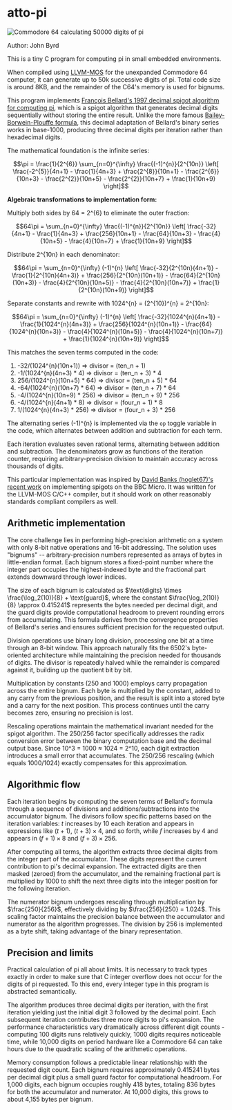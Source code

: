 # atto-pi

![Commodore 64 calculating 50000 digits of pi](https://github.com/user-attachments/assets/06a573ca-0f0e-4c05-b425-a32cbac885e8)

Author: John Byrd <johnwbyrd at gmail dot com>

This is a tiny C program for computing pi in small embedded environments.

When compiled using [LLVM-MOS](https://wwww.llvm-mos.org) for the unexpanded Commodore 64 computer, it can generate up to 50k successive digits of pi.  Total code size is around 8KB, and the remainder of the C64's memory is used for bignums.

This program implements [François Bellard's 1997 decimal spigot algorithm for computing pi](https://bellard.org/pi/pi_bin/pi_bin.html), which is a spigot algorithm that generates decimal digits sequentially without storing the entire result. Unlike the more famous [Bailey-Borwein-Plouffe formula](https://observablehq.com/@rreusser/computing-with-the-bailey-borwein-plouffe-formula), this decimal adaptation of Bellard's binary series works in base-1000, producing three decimal digits per iteration rather than hexadecimal digits.

The mathematical foundation is the infinite series:

$$\pi = \frac{1}{2^{6}} \sum_{n=0}^{\infty} \frac{(-1)^{n}}{2^{10n}} \left[ \frac{-2^{5}}{4n+1} - \frac{1}{4n+3} + \frac{2^{8}}{10n+1} - \frac{2^{6}}{10n+3} - \frac{2^{2}}{10n+5} - \frac{2^{2}}{10n+7} + \frac{1}{10n+9} \right]$$

**Algebraic transformations to implementation form:**

Multiply both sides by 64 = 2^{6} to eliminate the outer fraction:

$$64\pi = \sum_{n=0}^{\infty} \frac{(-1)^{n}}{2^{10n}} \left[ \frac{-32}{4n+1} - \frac{1}{4n+3} + \frac{256}{10n+1} - \frac{64}{10n+3} - \frac{4}{10n+5} - \frac{4}{10n+7} + \frac{1}{10n+9} \right]$$

Distribute 2^{10n} in each denominator:

$$64\pi = \sum_{n=0}^{\infty} (-1)^{n} \left[ \frac{-32}{2^{10n}(4n+1)} - \frac{1}{2^{10n}(4n+3)} + \frac{256}{2^{10n}(10n+1)} - \frac{64}{2^{10n}(10n+3)} - \frac{4}{2^{10n}(10n+5)} - \frac{4}{2^{10n}(10n+7)} + \frac{1}{2^{10n}(10n+9)} \right]$$

Separate constants and rewrite with 1024^{n} = (2^{10})^{n} = 2^{10n}:

$$64\pi = \sum_{n=0}^{\infty} (-1)^{n} \left[ \frac{-32}{1024^{n}(4n+1)} - \frac{1}{1024^{n}(4n+3)} + \frac{256}{1024^{n}(10n+1)} - \frac{64}{1024^{n}(10n+3)} - \frac{4}{1024^{n}(10n+5)} - \frac{4}{1024^{n}(10n+7)} + \frac{1}{1024^{n}(10n+9)} \right]$$

This matches the seven terms computed in the code:
1. -32/(1024^{n}(10n+1)) => divisor = (ten_n + 1)
2. -1/(1024^{n}(4n+3) * 4) => divisor = (ten_n + 3) * 4
3. 256/(1024^{n}(10n+5) * 64) => divisor = (ten_n + 5) * 64
4. -64/(1024^{n}(10n+7) * 64) => divisor = (ten_n + 7) * 64
5. -4/(1024^{n}(10n+9) * 256) => divisor = (ten_n + 9) * 256
6. -4/(1024^{n}(4n+1) * 8) => divisor = (four_n + 1) * 8
7. 1/(1024^{n}(4n+3) * 256) => divisor = (four_n + 3) * 256

The alternating series (-1)^{n} is implemented via the `op` toggle variable in the code, which alternates between addition and subtraction for each term.

Each iteration evaluates seven rational terms, alternating between addition and subtraction. The denominators grow as functions of the iteration counter, requiring arbitrary-precision division to maintain accuracy across thousands of digits.

This particular implementation was inspired by [David Banks (hoglet67)'s recent work](https://github.com/BigEd/pi-spigot-for-micros) on implementing spigots on the BBC Micro. It was written for the LLVM-MOS C/C++ compiler, but it should work on other reasonably standards compliant compilers as well.

## Arithmetic implementation

The core challenge lies in performing high-precision arithmetic on a system with only 8-bit native operations and 16-bit addressing. The solution uses "bignums" -- arbitrary-precision numbers represented as arrays of bytes in little-endian format. Each bignum stores a fixed-point number where the integer part occupies the highest-indexed byte and the fractional part extends downward through lower indices.

The size of each bignum is calculated as $\text{digits} \times \frac{\log_2(10)}{8} + \text{guard}$, where the constant $\frac{\log_2(10)}{8} \approx 0.415241$ represents the bytes needed per decimal digit, and the guard digits provide computational headroom to prevent rounding errors from accumulating. This formula derives from the convergence properties of Bellard's series and ensures sufficient precision for the requested output.

Division operations use binary long division, processing one bit at a time through an 8-bit window. This approach naturally fits the 6502's byte-oriented architecture while maintaining the precision needed for thousands of digits. The divisor is repeatedly halved while the remainder is compared against it, building up the quotient bit by bit.

Multiplication by constants (250 and 1000) employs carry propagation across the entire bignum. Each byte is multiplied by the constant, added to any carry from the previous position, and the result is split into a stored byte and a carry for the next position. This process continues until the carry becomes zero, ensuring no precision is lost.

Rescaling operations maintain the mathematical invariant needed for the spigot algorithm. The 250/256 factor specifically addresses the radix conversion error between the binary computation base and the decimal output base. Since 10^3 = 1000 ≈ 1024 = 2^10, each digit extraction introduces a small error that accumulates. The 250/256 rescaling (which equals 1000/1024) exactly compensates for this approximation.

## Algorithmic flow

Each iteration begins by computing the seven terms of Bellard's formula through a sequence of divisions and additions/subtractions into the accumulator bignum. The divisors follow specific patterns based on the iteration variables: $t$ increases by 10 each iteration and appears in expressions like $(t+1)$, $(t+3) \times 4$, and so forth, while $f$ increases by 4 and appears in $(f+1) \times 8$ and $(f+3) \times 256$.

After computing all terms, the algorithm extracts three decimal digits from the integer part of the accumulator. These digits represent the current contribution to pi's decimal expansion. The extracted digits are then masked (zeroed) from the accumulator, and the remaining fractional part is multiplied by 1000 to shift the next three digits into the integer position for the following iteration.

The numerator bignum undergoes rescaling through multiplication by $\frac{250}{256}$, effectively dividing by $\frac{256}{250} = 1.024$. This scaling factor maintains the precision balance between the accumulator and numerator as the algorithm progresses. The division by 256 is implemented as a byte shift, taking advantage of the binary representation.

## Precision and limits

Practical calculation of pi all about limits. It is necessary to track types exactly in order to make sure that C integer overflow does not occur for the digits of pi requested. To this end, every integer type in this program is abstracted semantically.

The algorithm produces three decimal digits per iteration, with the first iteration yielding just the initial digit 3 followed by the decimal point. Each subsequent iteration contributes three more digits to pi's expansion. The performance characteristics vary dramatically across different digit counts - computing 100 digits runs relatively quickly, 1000 digits requires noticeable time, while 10,000 digits on period hardware like a Commodore 64 can take hours due to the quadratic scaling of the arithmetic operations.

Memory consumption follows a predictable linear relationship with the requested digit count. Each bignum requires approximately 0.415241 bytes per decimal digit plus a small guard factor for computational headroom. For 1,000 digits, each bignum occupies roughly 418 bytes, totaling 836 bytes for both the accumulator and numerator. At 10,000 digits, this grows to about 4,155 bytes per bignum.